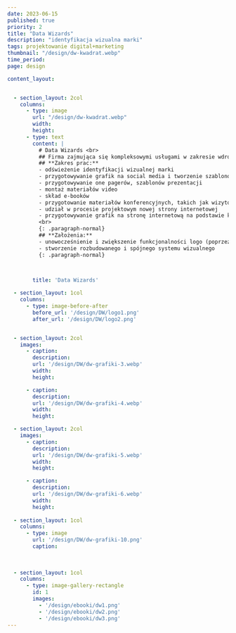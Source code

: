 ```yaml
---
date: 2023-06-15
published: true
priority: 2
title: "Data Wizards"
description: "identyfikacja wizualna marki"
tags: projektowanie digital+marketing
thumbnail: "/design/dw-kwadrat.webp"
time_period: 
page: design

content_layout:


  - section_layout: 2col
    columns:
      - type: image
        url: "/design/dw-kwadrat.webp"
        width:
        height:
      - type: text
        content: |
          # Data Wizards <br>
          ## Firma zajmująca się kompleksowymi usługami w zakresie wdrożeń Business Intelligence dla firm w Polsce i za granicą. <br><br>
          ## **Zakres prac:**
          - odświeżenie identyfikacji wizualnej marki
          - przygotowywanie grafik na social media i tworzenie szablonów do użytku przez inne osoby z działu
          - przygotowywanie one pagerów, szablonów prezentacji
          - montaż materiałów video
          - skład e-booków
          - przygotowanie materiałów konferencyjnych, takich jak wizytówki, ulotki, ścianka, rollup
          - udział w procesie projektowym nowej strony internetowej
          - przygotowywanie grafik na stronę internetową na podstawie key visuals 
          <br>
          {: .paragraph-normal}
          ## **Założenia:**
          - unowocześnienie i zwiększenie funkcjonalności logo (poprzez uproszczenie, znalezienie odpowiednich proporcji i stworzenie wersji alternatywnej)
          - stworzenie rozbudowanego i spójnego systemu wizualnego
          {: .paragraph-normal}



        title: 'Data Wizards'
  
  - section_layout: 1col
    columns:
      - type: image-before-after
        before_url: '/design/DW/logo1.png'
        after_url: '/design/DW/logo2.png'  


  - section_layout: 2col
    images:
      - caption: 
        description:
        url: '/design/DW/dw-grafiki-3.webp'
        width:
        height:

      - caption: 
        description: 
        url: '/design/DW/dw-grafiki-4.webp'
        width:
        height:   

  - section_layout: 2col
    images:
      - caption: 
        description:
        url: '/design/DW/dw-grafiki-5.webp'
        width:
        height:

      - caption: 
        description: 
        url: '/design/DW/dw-grafiki-6.webp'
        width:
        height:   
                    
  - section_layout: 1col
    columns:
      - type: image
        url: '/design/DW/dw-grafiki-10.png'
        caption: 
        
           
        
  - section_layout: 1col
    columns:
      - type: image-gallery-rectangle
        id: 1
        images:
          - '/design/ebooki/dw1.png'
          - '/design/ebooki/dw2.png'
          - '/design/ebooki/dw3.png'        
---
```



